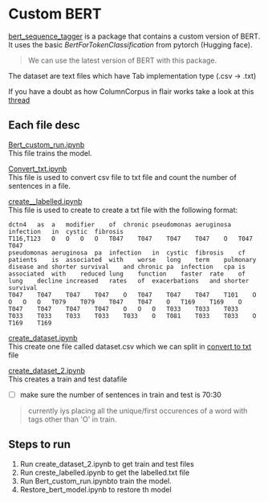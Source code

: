 # Custom BERT

[bert_sequence_tagger](https://github.com/gp201/BERT/tree/master/BERT_Custom/bert_sequence_tagger) is a package that contains a custom version of BERT.
It uses the basic *BertForTokenClassification* from pytorch (Hugging face).
> We can use the latest version of BERT with this package.

The dataset are text files which have Tab implementation type (.csv -> .txt)

If you have a doubt as how ColumnCorpus in flair works take a look at this [thread](https://github.com/flairNLP/flair/blob/master/resources/docs/TUTORIAL_6_CORPUS.md)

## Each file desc
[Bert_custom_run.ipynb](Bert_custom_run.ipynb)   
This file trains the model.
    
[Convert_txt.ipynb](Convert_txt.ipynb)   
This file is used to convert csv file to txt file and count the number of sentences in a file.

[create__labelled.ipynb](create__labelled.ipynb)    
This file is used to create to create a txt file with the following format:
```
dctn4	as	a	modifier	of	chronic	pseudomonas	aeruginosa	infection	in	cystic	fibrosis
T116,T123	O	O	O	O	T047	T047	T047	T047	O	T047	T047
pseudomonas	aeruginosa	pa	infection	in	cystic	fibrosis	cf	patients	is	associated	with	worse	long	term	pulmonary	disease	and	shorter	survival	and	chronic	pa	infection	cpa	is	associated	with	reduced	lung	function	faster	rate	of	lung	decline	increased	rates	of	exacerbations	and	shorter	survival
T047	T047	T047	T047	O	T047	T047	T047	T101	O	O	O	O	T079	T079	T047	T047	O	T169	T169	O	T047	T047	T047	T047	O	O	O	T033	T033	T033	T033	T033	T033	T033	T033	O	T081	T033	T033	O	T169	T169
```

[create_dataset.ipynb](create_dataset.ipynb)    
 This create one file called dataset.csv which we can split in [convert to txt](Convert_txt.ipynb) file

[create_dataset_2.ipynb](create_dataset_2.ipynb)     
This creates a train and test datafile   
- [ ] make sure the number of sentences in train and test is 70:30
> currently iys placing all the unique/first occurences of a word with tags other than 'O' in train.

## Steps to run
1) Run create_dataset_2.ipynb to get train and test files
2) Run creste_labelled.ipynb to get the labelled.txt file
3) Run Bert_custom_run.ipynbto train the model.
4) Restore_bert_model.ipynb to restore th model
 
